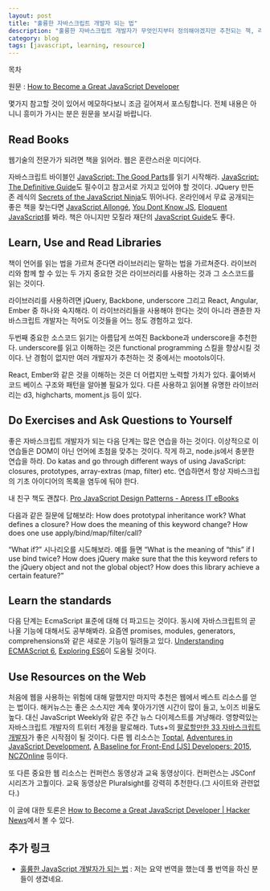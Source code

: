 ```yaml
---
layout: post
title: "훌륭한 자바스크립트 개발자 되는 법"
description: "훌륭한 자바스크립트 개발자가 무엇인지부터 정의해야겠지만 추천되는 책, 라이브러리, 웹 리소스를 참고하기 위해 발췌번역"
category: blog
tags: [javascript, learning, resource]
---
```


<div id="toc"><p class="toc_title">목차</p></div>

원문 : [How to Become a Great JavaScript Developer](http://blog.ustunozgur.com/javascript/programming/books/videos/2015/06/17/how_to_be_a_great_javascript_software_developer.html)

몇가지 참고할 것이 있어서 메모하다보니 조금 길어져서 포스팅합니다. 전체 내용은 아니니 흥미가 가시는 분은 원문을 보시길 바랍니다.

## Read Books

웹기술의 전문가가 되려면 책을 읽어라. 웹은 혼란스러운 미디어다.

자바스크립트 바이블인 [JavaScript: The Good Parts](http://shop.oreilly.com/product/9780596517748.do)를 읽기 시작해라. [JavaScript: The Definitive Guide](http://shop.oreilly.com/product/9780596805531.do)도 필수이고 참고서로 가지고 있어야 할 것이다. JQuery 만든 존 레식의 [Secrets of the JavaScript Ninja](http://www.manning.com/resig/)도 뛰어나다. 온라인에서 무료 공개되는 좋은 책을 찾는다면 [JavaScript Allongé](https://leanpub.com/javascript-allonge/), [You Dont Know JS](https://github.com/getify/You-Dont-Know-JS), [Eloquent JavaScript](http://eloquentjavascript.net/)를 봐라. 책은 아니지만 모질라 재단의 [JavaScript Guide](https://developer.mozilla.org/en-US/docs/Web/JavaScript/Guide)도 좋다.

## Learn, Use and Read Libraries

책이 언어를 읽는 법을 가르쳐 준다면 라이브러리는 말하는 법을 가르쳐준다. 라이브러리와 함께 할 수 있는 두 가지 중요한 것은 라이브러리를 사용하는 것과 그 소스코드를 읽는 것이다.

라이브러리를 사용하려면 jQuery, Backbone, underscore 그리고 React, Angular, Ember 중 하나와 숙지해라. 이 라이브러리들을 사용해야 한다는 것이 아니라 괜츈한 자바스크립트 개발자는 적어도 이것들을 어느 정도 경험하고 있다.

두번째 중요한 소스코드 읽기는 아름답게 쓰여진 Backbone과 underscore을 추천한다. underscore를 읽고 이해하는 것은 functional programming 스킬을 향상시킬 것이다. 난 경험이 없지만 여러 개발자가 추천하는 것 중에서는 mootols이다.

React, Ember와 같은 것을 이해하는 것은 더 어렵지만 노력할 가치가 있다. 훑어봐서 코드 베이스 구조와 패턴을 알아볼 필요가 있다. 다른 사용하고 읽어볼 유명한 라이브러리는 d3, highcharts, moment.js 등이 있다.

## Do Exercises and Ask Questions to Yourself

좋은 자바스크립트 개발자가 되는 다음 단계는 많은 연습을 하는 것이다. 이상적으로 이 연습들은 DOM이 아닌 언어에 초첨을 맞추는 것이다. 작게 하고, node.js에서 충분한 연습을 하라. Do katas and go through different ways of using JavaScript: closures, prototypes, array-extras (map, filter) etc. 연습하면서 항상 자바스크립의 기초 아이디어의 목록을 염두에 둬야 한다.

내 친구 책도 괜찮다. [Pro JavaScript Design Patterns - Apress IT eBooks](http://www.apress.com/9781590599082)

다음과 같은 질문에 답해보라: How does prototypal inheritance work? What defines a closure? How does the meaning of this keyword change? How does one use apply/bind/map/filter/call?

“What if?” 시나리오를 시도해보라. 예를 들면 “What is the meaning of “this” if I use bind twice? How does jQuery make sure that the this keyword refers to the jQuery object and not the global object? How does this library achieve a certain feature?”

## Learn the standards

다음 단계는 EcmaScript 표준에 대해 더 파고드는 것이다. 동시에 자바스크립트의 곧 나올 기능에 대해서도 공부해봐라. 요즘엔 promises, modules, generators, comprehensions와 같은 새로운 기능이 밀려들고 있다. [Understanding ECMAScript 6](https://leanpub.com/understandinges6), [Exploring ES6](http://exploringjs.com/)이 도움될 것이다.

## Use Resources on the Web

처음에 웹을 사용하는 위험에 대해 말했지만 마지막 추천은 웹에서 베스트 리소스를 얻는 법이다. 해커뉴스는 좋은 소스지만 계속 쫓아가기엔 시간이 많이 들고, 노이즈 비율도 높다. 대신 JavaScript Weekly와 같은 주간 뉴스 다이제스트를 겨냥해라. 영향력있는 자바스크립트 개발자의 트위터 계정을 팔로해라. Tuts+의 [팔로할만한 33 자바스크립트 개발자](http://code.tutsplus.com/articles/33-developers-you-must-subscribe-to-as-a-javascript-junkie--net-18151)가 좋은 시작점이 될 것이다. 다른 웹 리소스는 [Toptal](http://www.toptal.com/section/front-end), [Adventures in JavaScript Development](http://rmurphey.com/), [A Baseline for Front-End [JS] Developers: 2015](http://rmurphey.com/blog/2015/03/23/a-baseline-for-front-end-developers-2015/), [NCZOnline](http://www.nczonline.net/) 등이다.

또 다른 중요한 웹 리소스는 컨퍼런스 동영상과 교육 동영상이다. 컨퍼런스는 JSConf 시리즈가 고퀄이다. 교육 동영상은 Pluralsight를 강력히 추천한다.(그 사이트와 관련없다.)

이 글에 대한 토론은 [How to Become a Great JavaScript Developer | Hacker News](https://news.ycombinator.com/item?id=9731230)에서 볼 수 있다.

## 추가 링크

- [훌륭한 JavaScript 개발자가 되는 법](https://item4.github.io/2015-10-12/How-to-Become-a-Great-JavaScript-Developer.html) : 저는 요약 번역을 했는데 풀 번역을 하신 분들이 생겼네요.
